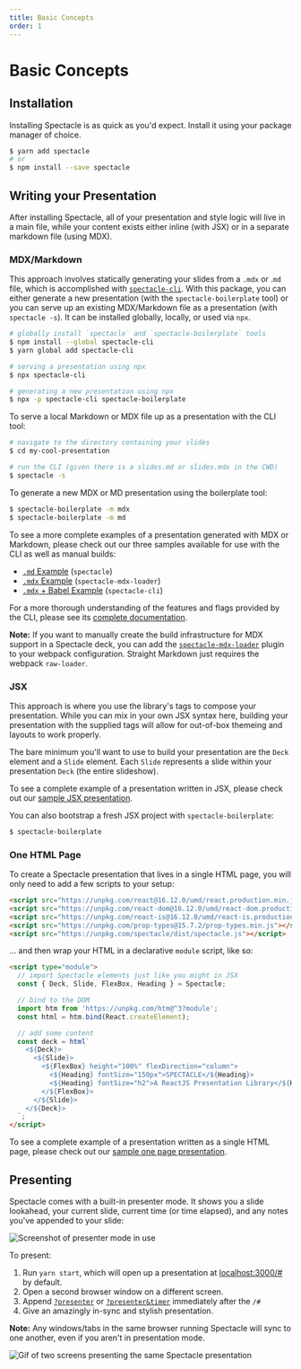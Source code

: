 ```yaml
---
title: Basic Concepts
order: 1
---
```


<a name="basic-concepts"></a>

# Basic Concepts

<a name="installation"></a>

## Installation

Installing Spectacle is as quick as you'd expect. Install it using your package manager of choice.

```bash
$ yarn add spectacle
# or
$ npm install --save spectacle
```

<a name="development"></a>

## Writing your Presentation

After installing Spectacle, all of your presentation and style logic will live in a main file, while your content exists either inline (with JSX) or in a separate markdown file (using MDX).

<a name="mdx-or-markdown"></a>

### MDX/Markdown

This approach involves statically generating your slides from a `.mdx` or .`md` file, which is accomplished with [`spectacle-cli`](https://www.github.com/FormidableLabs/spectacle-cli). With this package, you can either generate a new presentation (with the `spectacle-boilerplate` tool) or you can serve up an existing MDX/Markdown file as a presentation (with `spectacle -s`). It can be installed globally, locally, or used via `npx`.

```bash
# globally install `spectacle` and `spectacle-boilerplate` tools
$ npm install --global spectacle-cli
$ yarn global add spectacle-cli

# serving a presentation using npx
$ npx spectacle-cli

# generating a new presentation using npx
$ npx -p spectacle-cli spectacle-boilerplate
```

To serve a local Markdown or MDX file up as a presentation with the CLI tool:

```bash
# navigate to the directory containing your slides
$ cd my-cool-presentation

# run the CLI (given there is a slides.md or slides.mdx in the CWD)
$ spectacle -s
```

To generate a new MDX or MD presentation using the boilerplate tool:

```bash
$ spectacle-boilerplate -m mdx
$ spectacle-boilerplate -m md
```

To see a more complete examples of a presentation generated with MDX or Markdown, please check out our three samples available for use with the CLI as well as manual builds:

- [`.md` Example](https://github.com/FormidableLabs/spectacle/tree/task/rewrite/examples/md) (`spectacle`)
- [`.mdx` Example](https://github.com/FormidableLabs/spectacle-mdx-loader/tree/master/examples/mdx) (`spectacle-mdx-loader`)
- [`.mdx` + Babel Example](https://github.com/FormidableLabs/spectacle-cli/tree/master/examples/cli-mdx-babel) (`spectacle-cli`)

For a more thorough understanding of the features and flags provided by the CLI, please see its [complete documentation](./extensions#spectacle-cli).

**Note:** If you want to manually create the build infrastructure for MDX support in a Spectacle deck, you can add the [`spectacle-mdx-loader`](https://github.com/FormidableLabs/spectacle-mdx-loader) plugin to your webpack configuration. Straight Markdown just requires the webpack `raw-loader`.

<a name="jsx"></a>

### JSX

This approach is where you use the library's tags to compose your presentation. While you can mix in your own JSX syntax here, building your presentation with the supplied tags will allow for out-of-box themeing and layouts to work properly.

The bare minimum you'll want to use to build your presentation are the `Deck` element and a `Slide` element. Each `Slide` represents a slide within your presentation `Deck` (the entire slideshow).

To see a complete example of a presentation written in JSX, please check out our [sample JSX presentation](https://github.com/FormidableLabs/spectacle/blob/task/rewrite/examples/js/index.js).

You can also bootstrap a fresh JSX project with `spectacle-boilerplate`:

```bash
$ spectacle-boilerplate
```

<a name="one-html-page"></a>

### One HTML Page

To create a Spectacle presentation that lives in a single HTML page, you will only need to add a few scripts to your setup:

```html
<script src="https://unpkg.com/react@16.12.0/umd/react.production.min.js"></script>
<script src="https://unpkg.com/react-dom@16.12.0/umd/react-dom.production.min.js"></script>
<script src="https://unpkg.com/react-is@16.12.0/umd/react-is.production.min.js"></script>
<script src="https://unpkg.com/prop-types@15.7.2/prop-types.min.js"></script>
<script src="https://unpkg.com/spectacle/dist/spectacle.js"></script>
```

... and then wrap your HTML in a declarative `module` script, like so:

```html
<script type="module">
  // import Spectacle elements just like you might in JSX
  const { Deck, Slide, FlexBox, Heading } = Spectacle;

  // bind to the DOM
  import htm from 'https://unpkg.com/htm@^3?module';
  const html = htm.bind(React.createElement);

  // add some content
  const deck = html`
    <${Deck}>
      <${Slide}>
        <${FlexBox} height="100%" flexDirection="column">
          <${Heading} fontSize="150px">SPECTACLE</${Heading}>
          <${Heading} fontSize="h2">A ReactJS Presentation Library</${Heading}>
        </${FlexBox}>
      </${Slide}>
    </${Deck}>
  `;
</script>
```

To see a complete example of a presentation written as a single HTML page, please check out our [sample one page presentation](https://github.com/FormidableLabs/spectacle/blob/task/rewrite/examples/one-page.html).

<a name="presenting"></a>

## Presenting

Spectacle comes with a built-in presenter mode. It shows you a slide lookahead, your current slide, current time (or time elapsed), and any notes you've appended to your slide:

![Screenshot of presenter mode in use](TODO)

To present:

1. Run `yarn start`, which will open up a presentation at [localhost:3000/#](http://localhost:3000/#) by default.
2. Open a second browser window on a different screen.
3. Append [`?presenter`](http://localhost:3000/#/0?presenter) or [`?presenter&timer`](http://localhost:3000/#/0?presenter&timer) immediately after the `/#`
4. Give an amazingly in-sync and stylish presentation.

**Note:** Any windows/tabs in the same browser running Spectacle will sync to one another, even if you aren't in presentation mode.

![Gif of two screens presenting the same Spectacle presentation](TODO)
